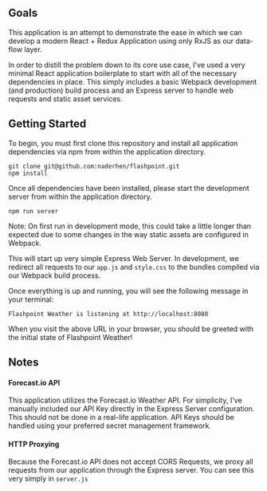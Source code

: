 ## Goals
This application is an attempt to demonstrate the ease in which we can develop a modern React + Redux Application using only RxJS as our data-flow layer.

In order to distill the problem down to its core use case, I've used a very minimal React application boilerplate to start with all of the necessary dependencies in place. This simply includes a basic Webpack development (and production) build process and an Express server to handle web requests and static asset services.

## Getting Started
To begin, you must first clone this repository and install all application dependencies via npm from within the application directory.
```
git clone git@github.com:naderhen/flashpoint.git
npm install
```

Once all dependencies have been installed, please start the development server from within the application directory.
```
npm run server
```
Note: On first run in development mode, this could take a little longer than expected due to some changes in the way static assets are configured in Webpack.

This will start up very simple Express Web Server. In development, we redirect all requests to our `app.js` and `style.css` to the bundles compiled via our Webpack build process.

Once everything is up and running, you will see the following message in your terminal:

```
Flashpoint Weather is listening at http://localhost:8080
```

When you visit the above URL in your browser, you should be greeted with the initial state of Flashpoint Weather!

## Notes

#### Forecast.io API
This application utilizes the Forecast.io Weather API. For simplicity, I've manually included our API Key directly in the Express Server configuration. This should not be done in a real-life application. API Keys should be handled using your preferred secret management framework.

#### HTTP Proxying
Because the Forecast.io API does not accept CORS Requests, we proxy all requests from our application through the Express server. You can see this very simply in `server.js`


